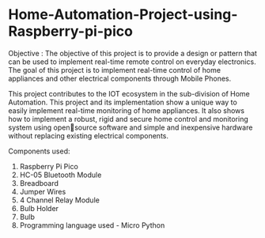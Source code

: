 # Home-Automation-Project-using-Raspberry-pi-pico
Objective :
The objective of this project is to provide a design or pattern that can be used to implement real-time remote control on everyday electronics. The goal of this project is to implement real-time control of home appliances and other electrical components through Mobile Phones. 

This project contributes to the IOT ecosystem in the sub-division of Home Automation. This project and its implementation show a unique way to easily implement real-time monitoring of home appliances. It also shows how to implement a robust, rigid and secure home control and monitoring system using opensource software and simple and inexpensive hardware without replacing existing electrical components.

Components used:
1. Raspberry Pi Pico
2. HC-05 Bluetooth Module
3. Breadboard
4. Jumper Wires
5. 4 Channel Relay Module
6. Bulb Holder
7. Bulb
8. Programming language used - Micro Python
